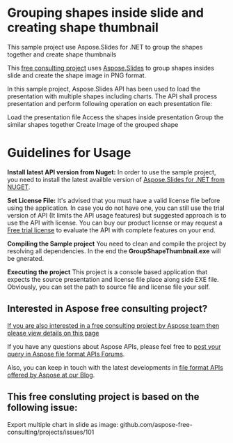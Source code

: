 # Grouping shapes inside slide and creating shape thumbnail

This sample project use Aspose.Slides for .NET to group the shapes together and create shape thumbnails

This [free consulting project](https://aspose-free-consulting.github.io/) uses [Aspose.Slides](https://products.aspose.com/slides) to group shapes insides slide and create the shape image in PNG format.

In this sample project, Aspose.Slides API has been used to load the presentation with multiple shapes including charts. The API shall process presentation and perform following operation on each presentation file:

Load the presentation file
Access the shapes inside presentation
Group the similar shapes together
Create Image of the grouped shape

# Guidelines for Usage

**Install latest API version from Nuget:** In order to use the sample project, you need to install the latest availble version of [Aspose.Slides for .NET from NUGET](https://www.nuget.org/packages/Aspose.Slides.Net/).

**Set License File:** 
It's advised that you must have a valid license file before using the application. In case you do not have one, you can still use the trial version of API (It limits the API usage features) but suggested approach is to use the API with license. You can buy our product license or may request a [Free trial license](https://purchase.aspose.com/temporary-license) to evaluate the API with complete features on your end.

**Compiling the Sample project**
You need to clean and compile the project by resolving all dependencies. In the end the **GroupShapeThumbnail.exe** will be gnerated.

**Executing the project**
This project is a console based application that expects the source presentation and license file place along side EXE file. Obviously, you can set the path to source file and license file your self.

## Interested in Aspose free consulting project?
[If you are also interested in a free consulting project by Aspose team then please view details on this page](https://aspose-free-consulting.github.io/)

If you have any questions about Aspose APIs, please feel free to [post your query in Aspose file format APIs Forums](https://forum.aspose.com/). 

Also, you can keep in touch with the latest developments in [file format APIs offered by Aspose at our Blog](https://blog.aspose.com/).

## This free consluting project is based on the following issue:

Export multiple chart in slide as image: github.com/aspose-free-consulting/projects/issues/101
